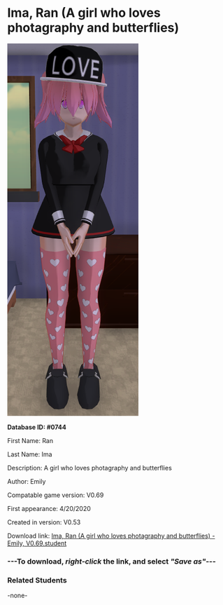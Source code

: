 # Ima, Ran (A girl who loves photagraphy and butterflies)

<img src="../../Files/Images/Ima, Ran (A girl who loves photagraphy and butterflies).png" title="Ima, Ran (A girl who loves photagraphy and butterflies) - Emily, V0.69">

**Database ID: #0744**

First Name: Ran

Last Name: Ima

Description: A girl who loves photagraphy and butterflies

Author: Emily

Compatable game version: V0.69

First appearance: 4/20/2020

Created in version: V0.53

Download link: <a href="https://raw.githubusercontent.com/Arbiter1223/Daigaku-Gurashi-Custom-Students/master/Files/Student%20Files/Ima%2C%20Ran%20(A%20girl%20who%20loves%20photagraphy%20and%20butterflies)%20-%20Emily%2C%20V0.69.student">Ima, Ran (A girl who loves photagraphy and butterflies) - Emily, V0.69.student</a>

### ---**To download, _right-click_ the link, and select _"Save as"_**---

### Related Students

-none-
